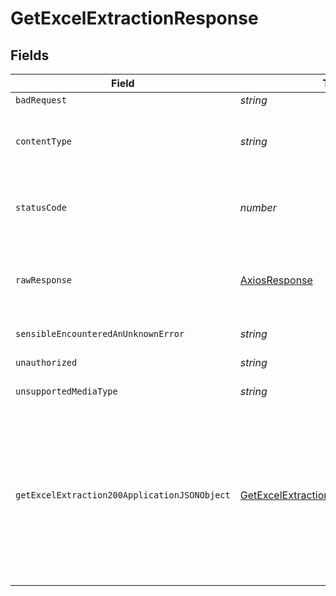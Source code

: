 # GetExcelExtractionResponse


## Fields

| Field                                                                                                                                                             | Type                                                                                                                                                              | Required                                                                                                                                                          | Description                                                                                                                                                       |
| ----------------------------------------------------------------------------------------------------------------------------------------------------------------- | ----------------------------------------------------------------------------------------------------------------------------------------------------------------- | ----------------------------------------------------------------------------------------------------------------------------------------------------------------- | ----------------------------------------------------------------------------------------------------------------------------------------------------------------- |
| `badRequest`                                                                                                                                                      | *string*                                                                                                                                                          | :heavy_minus_sign:                                                                                                                                                | Bad Request                                                                                                                                                       |
| `contentType`                                                                                                                                                     | *string*                                                                                                                                                          | :heavy_check_mark:                                                                                                                                                | HTTP response content type for this operation                                                                                                                     |
| `statusCode`                                                                                                                                                      | *number*                                                                                                                                                          | :heavy_check_mark:                                                                                                                                                | HTTP response status code for this operation                                                                                                                      |
| `rawResponse`                                                                                                                                                     | [AxiosResponse](https://axios-http.com/docs/res_schema)                                                                                                           | :heavy_minus_sign:                                                                                                                                                | Raw HTTP response; suitable for custom response parsing                                                                                                           |
| `sensibleEncounteredAnUnknownError`                                                                                                                               | *string*                                                                                                                                                          | :heavy_minus_sign:                                                                                                                                                | Internal Server Error                                                                                                                                             |
| `unauthorized`                                                                                                                                                    | *string*                                                                                                                                                          | :heavy_minus_sign:                                                                                                                                                | Not authorized                                                                                                                                                    |
| `unsupportedMediaType`                                                                                                                                            | *string*                                                                                                                                                          | :heavy_minus_sign:                                                                                                                                                | Unsupported Media Type                                                                                                                                            |
| `getExcelExtraction200ApplicationJSONObject`                                                                                                                      | [GetExcelExtraction200ApplicationJSON](../../models/operations/getexcelextraction200applicationjson.md)                                                           | :heavy_minus_sign:                                                                                                                                                | Indicates the extraction successfully converted to an Excel file. This response contains the download URL for the Excel file. The link<br/>expires after 15 minutes.<br/> |